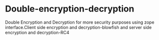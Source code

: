 Double-encryption-decryption
============================

Double Encryption and Decryption for more security purposes using zope interface.Client side encryption and decryption-blowfish and server side encryption and decryption-RC4
